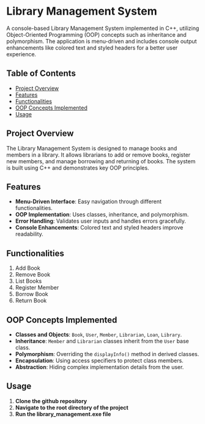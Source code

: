 # Library Management System

A console-based Library Management System implemented in C++, utilizing Object-Oriented Programming (OOP) concepts such as inheritance and polymorphism. The application is menu-driven and includes console output enhancements like colored text and styled headers for a better user experience.

## Table of Contents

- [Project Overview](#project-overview)
- [Features](#features)
- [Functionalities](#functionalities)
- [OOP Concepts Implemented](#oop-concepts-implemented)
- [Usage](#usage)

## Project Overview

The Library Management System is designed to manage books and members in a library. It allows librarians to add or remove books, register new members, and manage borrowing and returning of books. The system is built using C++ and demonstrates key OOP principles.

## Features

- **Menu-Driven Interface**: Easy navigation through different functionalities.
- **OOP Implementation**: Uses classes, inheritance, and polymorphism.
- **Error Handling**: Validates user inputs and handles errors gracefully.
- **Console Enhancements**: Colored text and styled headers improve readability.

## Functionalities
1. Add Book
2. Remove Book
3. List Books
4. Register Member
5. Borrow Book
6. Return Book

## OOP Concepts Implemented

- **Classes and Objects**: `Book`, `User`, `Member`, `Librarian`, `Loan`, `Library`.
- **Inheritance**: `Member` and `Librarian` classes inherit from the `User` base class.
- **Polymorphism**: Overriding the `displayInfo()` method in derived classes.
- **Encapsulation**: Using access specifiers to protect class members.
- **Abstraction**: Hiding complex implementation details from the user.

## Usage

1. **Clone the github repository**
2. **Navigate to the root directory of the project**
3. **Run the library_management.exe file**
